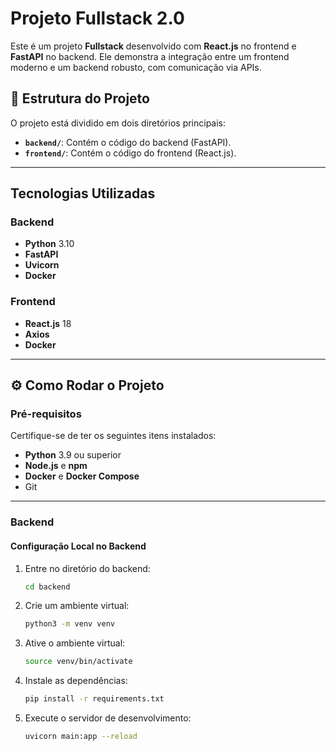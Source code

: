 # Projeto Fullstack 2.0

Este é um projeto **Fullstack** desenvolvido com **React.js** no frontend e **FastAPI** no backend. Ele demonstra a integração entre um frontend moderno e um backend robusto, com comunicação via APIs.

## 📁 Estrutura do Projeto

O projeto está dividido em dois diretórios principais:

- **`backend/`**: Contém o código do backend (FastAPI).
- **`frontend/`**: Contém o código do frontend (React.js).

---

## Tecnologias Utilizadas

### Backend
- **Python** 3.10
- **FastAPI**
- **Uvicorn**
- **Docker**

### Frontend
- **React.js** 18
- **Axios**
- **Docker**

---

## ⚙️ Como Rodar o Projeto

### Pré-requisitos
Certifique-se de ter os seguintes itens instalados:
- **Python** 3.9 ou superior
- **Node.js** e **npm**
- **Docker** e **Docker Compose**
- Git

---

### Backend

#### Configuração Local no Backend

1. Entre no diretório do backend:
   ```bash
   cd backend

2. Crie um ambiente virtual:
   ```bash
   python3 -m venv venv

3. Ative o ambiente virtual:
   ```bash
   source venv/bin/activate

4. Instale as dependências:
   ```bash
   pip install -r requirements.txt

5. Execute o servidor de desenvolvimento:
   ```bash
   uvicorn main:app --reload

